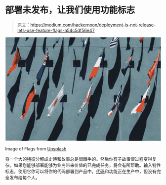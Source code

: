 # 部署未发布，让我们使用功能标志

> 原文：<https://medium.com/hackernoon/deployment-is-not-release-lets-use-feature-flags-a54c5df56e47>

![](img/348bd397e07d819f46c332205482a6d4.png)

Image of Flags from [Unsplash](https://unsplash.com/photos/jCBzW_Q_UGI)

将一个大的[特征](https://hackernoon.com/tagged/feature)分解成史诗和故事总是很棘手的。然后你有子故事使过程变得复杂。如果您能够部署能够为业务带来价值的已完成任务，将会有所帮助。输入特性标志，使用它你可以将你的代码部署到产品中。[代码](https://hackernoon.com/tagged/code)和功能正在生产中，但没有完全发布给每个人。